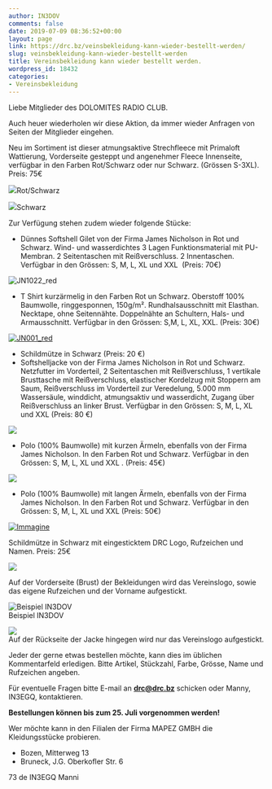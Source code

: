 ```yaml
---
author: IN3DOV
comments: false
date: 2019-07-09 08:36:52+00:00
layout: page
link: https://drc.bz/veinsbekleidung-kann-wieder-bestellt-werden/
slug: veinsbekleidung-kann-wieder-bestellt-werden
title: Vereinsbekleidung kann wieder bestellt werden.
wordpress_id: 18432
categories:
- Vereinsbekleidung
---
```





Liebe Mitglieder des DOLOMITES RADIO CLUB.







Auch heuer wiederholen wir diese Aktion, da immer wieder Anfragen von Seiten der Mitglieder eingehen. 







Neu im Sortiment ist dieser atmungsaktive Strechfleece mit Primaloft Wattierung, Vorderseite gesteppt und angenehmer Fleece Innenseite, verfügbar in den Farben Rot/Schwarz oder nur Schwarz. (Grössen S-3XL). Preis: 75€







![](https://drc.bz/wp-content/uploads/2019/07/JN593-787x1024.jpg)Rot/Schwarz







![](https://drc.bz/wp-content/uploads/2019/07/JN593-1-1-759x1024.jpg)Schwarz







Zur Verfügung stehen zudem wieder folgende Stücke:







  * Dünnes Softshell Gilet von der Firma James Nicholson in Rot und Schwarz. Wind- und wasserdichtes 3 Lagen Funktionsmaterial mit PU-Membran. 2 Seitentaschen mit Reißverschluss. 2 Innentaschen. Verfügbar in den Grössen: S, M, L, XL und XXL  (Preis: 70€)






![JN1022_red](https://drc.bz/wp-content/uploads/2016/04/JN1022_red-185x300.jpg)







  * T Shirt kurzärmelig in den Farben Rot un Schwarz. Oberstoff 100% Baumwolle, ringgesponnen, 150g/m². Rundhalsausschnitt mit Elasthan. Necktape, ohne Seitennähte. Doppelnähte an Schultern, Hals- und Armausschnitt. Verfügbar in den Grössen: S,M, L, XL, XXL. (Preis: 30€)






[![JN001_red](https://drc.bz/wp-content/uploads/2016/04/JN001_red-150x150.jpg)](https://drc.bz/wp-content/uploads/2016/04/JN001_red.jpg)







  * Schildmütze in Schwarz (Preis: 20 €)
  * Softshelljacke von der Firma James Nicholson in Rot und Schwarz. Netzfutter im Vorderteil, 2 Seitentaschen mit Reißverschluss, 1 vertikale Brusttasche mit Reißverschluss, elastischer Kordelzug mit Stoppern am Saum, Reißverschluss im Vorderteil zur Veredelung, 5.000 mm Wassersäule, winddicht, atmungsaktiv und wasserdicht, Zugang über Reißverschluss an linker Brust. Verfügbar in den Grössen: S, M, L, XL und XXL (Preis: 80 €)






![](https://drc.bz/wp-content/uploads/2010/04/Beide-Jacken.bmp)







  * Polo (100% Baumwolle) mit kurzen Ärmeln, ebenfalls von der Firma James Nicholson. In den Farben Rot und Schwarz. Verfügbar in den Grössen: S, M, L, XL und XXL . (Preis: 45€)






![](https://drc.bz/wp-content/uploads/2010/04/beide-polo2.jpg)







  * Polo (100% Baumwolle) mit langen Ärmeln, ebenfalls von der Firma James Nicholson. In den Farben Rot und Schwarz. Verfügbar in den Grössen: S, M, L, XL und XXL (Preis: 50€)






[![Immagine](https://drc.bz/wp-content/uploads/2014/08/Immagine-279x300.jpg)](https://drc.bz/wp-content/uploads/2014/08/Immagine.jpg)







Schildmütze in Schwarz mit  eingesticktem DRC Logo, Rufzeichen und Namen. Preis: 25€







![](https://drc.bz/wp-content/uploads/2019/07/mb035.jpg)







Auf der Vorderseite (Brust) der Bekleidungen wird das Vereinslogo, sowie das eigene Rufzeichen und der Vorname aufgestickt.







![Beispiel IN3DOV](https://drc.bz/wp-content/uploads/2010/04/02042010-150x150.jpg)   
Beispiel IN3DOV 













![](https://drc.bz/wp-content/uploads/2010/04/02042010001.jpg)   
Auf der Rückseite der Jacke hingegen wird nur das Vereinslogo aufgestickt. 













Jeder der gerne etwas bestellen möchte, kann dies im üblichen Kommentarfeld erledigen. Bitte Artikel, Stückzahl, Farbe, Grösse, Name und Rufzeichen angeben.







Für eventuelle Fragen bitte E-mail an [**drc@drc.bz**](mailto:drc@drc.bz) schicken oder Manny, IN3EGQ, kontaktieren.







**Bestellungen können bis zum 25. Juli vorgenommen werden!**







Wer möchte kann in den Filialen der Firma MAPEZ GMBH die Kleidungsstücke probieren.







  * Bozen, Mitterweg 13
  * Bruneck, J.G. Oberkofler Str. 6






73 de IN3EGQ Manni



